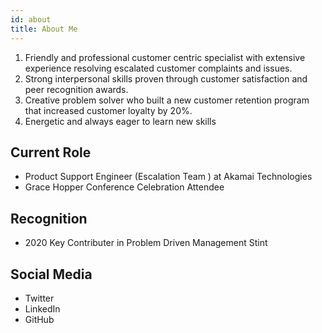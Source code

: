 ```yaml
---
id: about
title: About Me
---
```


1. Friendly and professional customer centric specialist with extensive experience resolving escalated customer complaints and issues. 
1. Strong interpersonal skills proven through customer satisfaction and peer recognition awards. 
1. Creative problem solver who built a new customer retention program that increased customer loyalty by 20%.
1. Energetic and always eager to learn new skills


## Current Role

- Product Support Engineer (Escalation Team )  at Akamai Technologies
- Grace Hopper Conference Celebration Attendee

## Recognition

- 2020 Key Contributer in Problem Driven Management Stint

## Social Media

- Twitter
- LinkedIn
- GitHub
